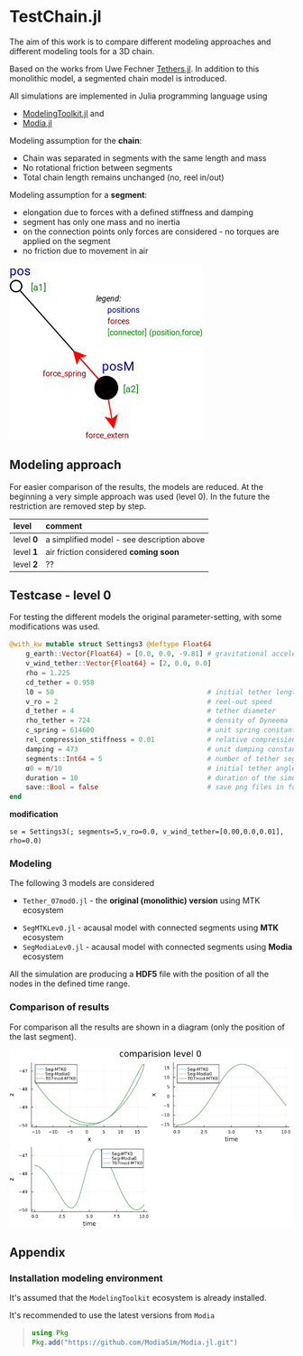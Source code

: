 # TestChain.jl

The aim of this work is to compare different modeling approaches and different modeling tools for a 3D chain.

Based on the works from Uwe Fechner [Tethers.jl](https://github.com/ufechner7/Tethers.jl).
In addition to this monolithic model, a segmented chain model is introduced.

All simulations are implemented in Julia programming language using

* [ModelingToolkit.jl](https://docs.sciml.ai/ModelingToolkit/stable/)  and
* [Modia.jl](https://modiasim.github.io/Modia.jl/stable/index.html)



Modeling assumption for the **chain**:

* Chain was separated in segments with the same length and mass
* No rotational friction between segments
* Total chain length remains unchanged (no, reel in/out)



Modeling assumption for a **segment**:

* elongation due to forces with a defined stiffness and damping
* segment has only one mass and no inertia
* on the connection points only forces are considered - no torques are applied on the segment
* no friction due to movement in air

![dcdc](./docs/Segment.svg)


## Modeling approach

For easier comparison of the results, the models are reduced. At the beginning a very simple
approach was used (level 0). In the future the restriction are removed step by step.


| level | comment |
|:----|:---|
| level **0** | a simplified model - see description above|
| level **1** | air friction considered **coming soon** |
| level **2** | ?? |



## Testcase - level 0

For testing the different models the original parameter-setting, with some
modifications was used.

```julia
@with_kw mutable struct Settings3 @deftype Float64
    g_earth::Vector{Float64} = [0.0, 0.0, -9.81] # gravitational acceleration     [m/s²]
    v_wind_tether::Vector{Float64} = [2, 0.0, 0.0]
    rho = 1.225
    cd_tether = 0.958
    l0 = 50                                      # initial tether length             [m]
    v_ro = 2                                     # reel-out speed                  [m/s]
    d_tether = 4                                 # tether diameter                  [mm]
    rho_tether = 724                             # density of Dyneema            [kg/m³]
    c_spring = 614600                            # unit spring constant              [N]
    rel_compression_stiffness = 0.01             # relative compression stiffness    [-]
    damping = 473                                # unit damping constant            [Ns]
    segments::Int64 = 5                          # number of tether segments         [-]
    α0 = π/10                                    # initial tether angle            [rad]
    duration = 10                                # duration of the simulation        [s]
    save::Bool = false                           # save png files in folder video
end

```

**modification**
```
se = Settings3(; segments=5,v_ro=0.0, v_wind_tether=[0.00,0.0,0.01], rho=0.0)
```


### Modeling


The following 3 models are considered

- `Tether_07mod0.jl` - the **original (monolithic) version** using MTK ecosystem
* `SegMTKLev0.jl` - acausal model with connected segments using **MTK** ecosystem
* `SegModiaLev0.jl` - acausal model with connected segments using **Modia** ecosystem


All the simulation are producing a **HDF5** file with the position of all the nodes in the defined time range.



### Comparison of results

For comparison all the results are shown in a diagram (only the position of the last segment).

![L0-resultsdcdc](./images/CompLevel0.png)




## Appendix

### Installation modeling environment

It's assumed that the `ModelingToolkit` ecosystem is already installed.

It's recommended to use the latest versions from `Modia`

> ```julia
>using Pkg
>Pkg.add("https://github.com/ModiaSim/Modia.jl.git")
>```
